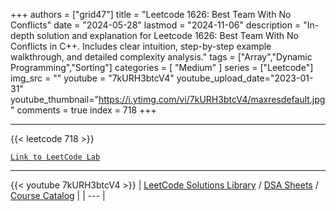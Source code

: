 
+++
authors = ["grid47"]
title = "Leetcode 1626: Best Team With No Conflicts"
date = "2024-05-28"
lastmod = "2024-11-06"
description = "In-depth solution and explanation for Leetcode 1626: Best Team With No Conflicts in C++. Includes clear intuition, step-by-step example walkthrough, and detailed complexity analysis."
tags = ["Array","Dynamic Programming","Sorting"]
categories = [
    "Medium"
]
series = ["Leetcode"]
img_src = ""
youtube = "7kURH3btcV4"
youtube_upload_date="2023-01-31"
youtube_thumbnail="https://i.ytimg.com/vi/7kURH3btcV4/maxresdefault.jpg"
comments = true
index = 718
+++



---
{{< leetcode 718 >}}

[`Link to LeetCode Lab`](https://leetcode.com/problems/best-team-with-no-conflicts/description/)

---
{{< youtube 7kURH3btcV4 >}}
| [LeetCode Solutions Library](https://grid47.xyz/leetcode/) / [DSA Sheets](https://grid47.xyz/sheets/) / [Course Catalog](https://grid47.xyz/courses/) |
| --- |
